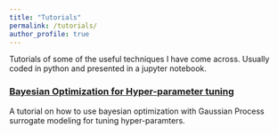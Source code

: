 ```yaml
---
title: "Tutorials"
permalink: /tutorials/
author_profile: true
---
```


Tutorials of some of the useful techniques I have come across. Usually coded in python and presented in a jupyter notebook. 

### [Bayesian Optimization for Hyper-parameter tuning](https://nbviewer.org/github/MatthieuDarcy/Tutorials/blob/main/Bayesian%20optimization/Bayesian%20Optimization%20for%20hyper-parameter%20tuning.ipynb)

A tutorial on how to use bayesian optimization with Gaussian Process surrogate modeling for tuning hyper-paramters.

